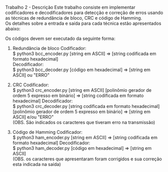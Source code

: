 Trabalho 2 - Descrição
Este trabalho consiste em implementar codificadores e decodificadores para detecção e correção de erros usando as técnicas de redundância de bloco, CRC e código de Hamming.<br />
Os detalhes sobre a entrada e saída para cada técnica estão apresentados abaixo:<br />

Os códigos devem ser executado da seguinte forma: <br />
1. Redundância de bloco
Codificador: <br />
$ python3 bcc_encoder.py [string em ASCII]  =>  [string codificada em formato hexadecimal]<br />
Decodificador: <br />
$ python3 bcc_decoder.py [código em hexadecimal] => [string em ASCII] ou "ERRO"

2. CRC
Codificador: <br />
$ python3 crc_encoder.py [string em ASCII] [polinômio gerador de ordem 5 expresso em binário] => [string codificada em formato hexadecimal]
Decodificador: <br />
$ python3 crc_decoder.py [string codificada em formato hexadecimal] [polinômio gerador de ordem 5 expresso em binário] => [string em ASCII] e/ou "ERRO" <br />
(OBS. São indicados os caracteres que tiveram erro na transmissão)

3. Código de Hamming
Codificador: <br />
$ python3 ham_encoder.py [string em ASCII] => [string codificada em formato hexadecimal]
Decodificador: <br />
$ python3 ham_decoder.py [código em hexadecimal] => [string em ASCII] <br />
(OBS. os caracteres que apresentaram foram corrigidos e sua correção esta indicada na saída)